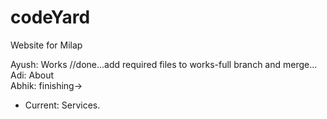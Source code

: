 # codeYard
Website for Milap

Ayush: Works  //done...add required files to works-full branch and merge...  
Adi: About  
Abhik: finishing->
  - Current: Services.
